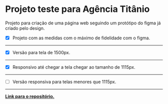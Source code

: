 # Projeto teste para Agência Titânio

Projeto para criação de uma página web seguindo 
um protótipo do figma já criado pelo design.

- [x] Projeto com as medidas com o máximo de fidelidade com o figma.
---
- [x] Versão para tela de 1500px.
---
- [x] Responsivo até chegar a 
tela chegar ao tamanho de 1115px.
---
- [ ] Versão responsiva para telas menores que 1115px.
---
[**Link para o repositório.**](https://github.com/Igor-Alex-Castro/ag-titanioweb)